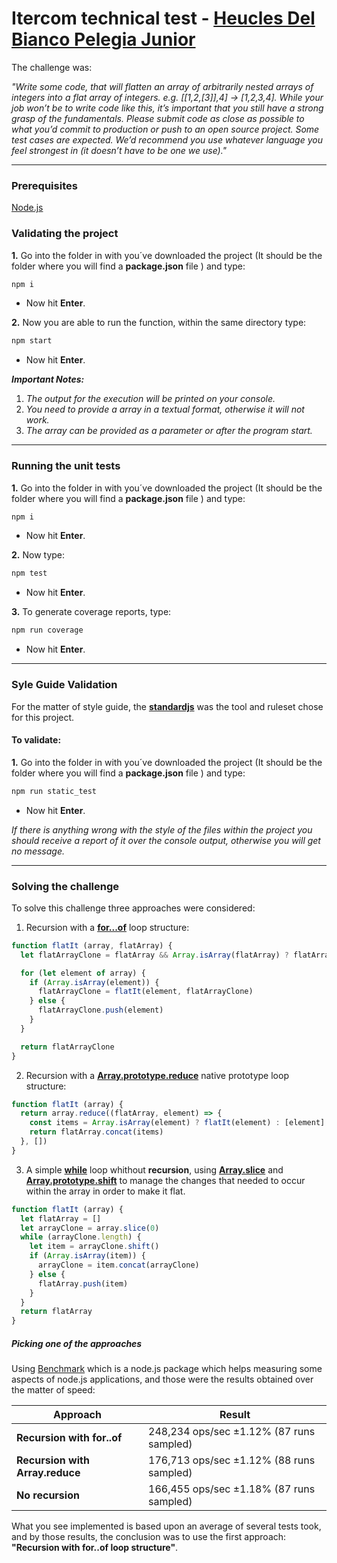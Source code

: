 # Itercom technical test - [Heucles Del Bianco Pelegia Junior](https://www.linkedin.com/in/heucles-del-bianco-pelegia-junior-00a25629/)

The challenge was: 

*"Write some code, that will flatten an array of arbitrarily nested arrays of integers into a flat array of integers. e.g. [[1,2,[3]],4] -> [1,2,3,4]. While your job won’t be to write code like this, it’s important that you still have a strong grasp of the fundamentals. Please submit code as close as possible to what you’d commit to production or push to an open source project. Some test cases are expected. We’d recommend you use whatever language you feel strongest in (it doesn’t have to be one we use)."*

***

### Prerequisites
[Node.js](https://nodejs.org/en/download/ "Node.js download links")

### Validating the project

**1.** Go into the folder in with you´ve downloaded the project (It should be the folder where you will find a **package.json** file ) and type:
```bash
npm i
```
* Now hit **Enter**.

**2.** Now you are able to run the function, within the same directory type:
```bash
npm start
```
* Now hit **Enter**.

***Important Notes:*** 
1. *The output for the execution will be printed on your console.*
2. *You need to provide a array in a textual format, otherwise it will not work.*
3. *The array can be provided as a parameter or after the program start.*

****

### Running the unit tests

**1.** Go into the folder in with you´ve downloaded the project (It should be the folder where you will find a **package.json** file ) and type:
```bash
npm i
```
* Now hit **Enter**.

**2.** Now type:

```bash
npm test
```
* Now hit **Enter**.

**3.** To generate coverage reports, type:
```bash
npm run coverage
```
* Now hit **Enter**.
****
### Syle Guide Validation

For the matter of style guide, the **[standardjs](https://standardjs.com/)** was the tool and ruleset chose for this project.

#### To validate:

**1.** Go into the folder in with you´ve downloaded the project (It should be the folder where you will find a **package.json** file ) and type:
```bash
npm run static_test
```
* Now hit **Enter**.

*If there is anything wrong with the style of the files within the project you should receive a report of it over the console output, otherwise you will get no message.*


****
### Solving the challenge

To solve this challenge three approaches were considered: 

1. Recursion with a **[for...of](https://developer.mozilla.org/en/docs/Web/JavaScript/Reference/Statements/for...of)** loop structure: 

```javascript
function flatIt (array, flatArray) {
  let flatArrayClone = flatArray && Array.isArray(flatArray) ? flatArray.slice(0) : []

  for (let element of array) {
    if (Array.isArray(element)) {
      flatArrayClone = flatIt(element, flatArrayClone)
    } else {
      flatArrayClone.push(element)
    }
  }

  return flatArrayClone
}
```

2. Recursion with a **[Array.prototype.reduce](https://developer.mozilla.org/en/docs/Web/JavaScript/Reference/Global_Objects/Array/reduce)** native prototype loop structure: 


```javascript
function flatIt (array) {
  return array.reduce((flatArray, element) => {
    const items = Array.isArray(element) ? flatIt(element) : [element]
    return flatArray.concat(items)
  }, [])
}
```

3. A simple **[while](https://developer.mozilla.org/en-US/docs/Web/JavaScript/Reference/Statements/while)** loop whithout **recursion**, using **[Array.slice](https://developer.mozilla.org/en/docs/Web/JavaScript/Reference/Global_Objects/Array/slice)** and **[Array.prototype.shift](https://developer.mozilla.org/en/docs/Web/JavaScript/Reference/Global_Objects/Array/shift)** to manage the changes that needed to occur within the array in order to make it flat.

```javascript
function flatIt (array) {
  let flatArray = []
  let arrayClone = array.slice(0)
  while (arrayClone.length) {
    let item = arrayClone.shift()
    if (Array.isArray(item)) {
      arrayClone = item.concat(arrayClone)
    } else {
      flatArray.push(item)
    }
  }
  return flatArray
}

```

##### Picking one of the approaches
Using [Benchmark](https://www.npmjs.com/package/benchmark "Benchmark npm download link") which is a node.js package which helps measuring some aspects of node.js applications, and those were the results obtained over the matter of speed: 

Approach | Result
------------ | -------------
**Recursion with for..of** | 248,234 ops/sec ±1.12% (87 runs sampled)
 **Recursion with Array.reduce** | 176,713 ops/sec ±1.12% (88 runs sampled)
 **No recursion** | 166,455 ops/sec ±1.18% (87 runs sampled)

What you see implemented is based upon an average of several tests took, and by those results, the conclusion was to use the first approach: **"Recursion with for..of loop structure"**.

